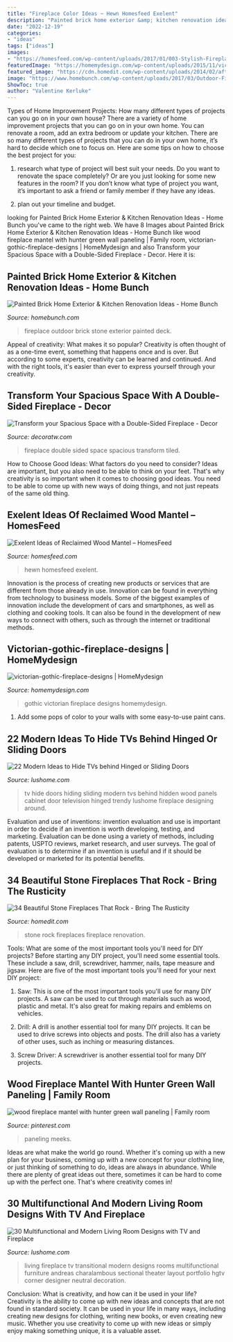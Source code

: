 ```yaml
---
title: "Fireplace Color Ideas ~ Hewn Homesfeed Exelent"
description: "Painted brick home exterior &amp; kitchen renovation ideas"
date: "2022-12-19"
categories:
- "ideas"
tags: ["ideas"]
images:
- "https://homesfeed.com/wp-content/uploads/2017/01/003-Stylish-Fireplace-with-Suitable-Lamp-Installation-and-Glass-Panel-on-Fireplace-Mantel-with-Lamp-Panel-under-Wooden-Shelf-ans-Rustic-Appearance.jpg"
featuredImage: "https://homemydesign.com/wp-content/uploads/2015/11/victorian-gothic-fireplace-designs.jpg"
featured_image: "https://cdn.homedit.com/wp-content/uploads/2014/02/after-renovation-stone-fireplace.jpg"
image: "https://www.homebunch.com/wp-content/uploads/2017/03/Outdoor-Fireplace.-Stone-Outdoor-Fireplace-Design.-Outdoor-Fireplace.-OutdoorFireplace-StoneOutdoorFireplace-StoneOutdoorFireplaceDesign-OutdoorFireplaceDesign.jpg"
ShowToc: true
author: "Valentine Kerluke"
---
```



Types of Home Improvement Projects: How many different types of projects can you go on in your own house?
There are a variety of home improvement projects that you can go on in your own home. You can renovate a room, add an extra bedroom or update your kitchen. There are so many different types of projects that you can do in your own home, it’s hard to decide which one to focus on. Here are some tips on how to choose the best project for you: 
1. research what type of project will best suit your needs. Do you want to renovate the space completely? Or are you just looking for some new features in the room? If you don’t know what type of project you want, it’s important to ask a friend or family member if they have any ideas. 

2. plan out your timeline and budget.

	

		
looking for Painted Brick Home Exterior &amp; Kitchen Renovation Ideas - Home Bunch you've came to the right web. We have 8 Images about Painted Brick Home Exterior &amp; Kitchen Renovation Ideas - Home Bunch like wood fireplace mantel with hunter green wall paneling | Family room, victorian-gothic-fireplace-designs | HomeMydesign and also Transform your Spacious Space with a Double-Sided Fireplace - Decor. Here it is:
		
    
## Painted Brick Home Exterior &amp; Kitchen Renovation Ideas - Home Bunch

<img loading=lazy src="https://www.homebunch.com/wp-content/uploads/2017/03/Outdoor-Fireplace.-Stone-Outdoor-Fireplace-Design.-Outdoor-Fireplace.-OutdoorFireplace-StoneOutdoorFireplace-StoneOutdoorFireplaceDesign-OutdoorFireplaceDesign.jpg" onerror="this.onerror=null;this.src='https://tse1.mm.bing.net/th?id=OIP.eG1x9gbIO-9Bzz0GQkm5kQHaLG&amp;pid=15.1';" alt="Painted Brick Home Exterior &amp; Kitchen Renovation Ideas - Home Bunch">

_Source: homebunch.com_

>fireplace outdoor brick stone exterior painted deck. 

	

Appeal of creativity: What makes it so popular?
Creativity is often thought of as a one-time event, something that happens once and is over. But according to some experts, creativity can be learned and continued. And with the right tools, it's easier than ever to express yourself through your creativity.

    
## Transform Your Spacious Space With A Double-Sided Fireplace - Decor

<img loading=lazy src="http://decoratw.com/wp-content/uploads/2016/04/double-sided-fireplace-h.jpg" onerror="this.onerror=null;this.src='https://tse2.mm.bing.net/th?id=OIP.nY6Zv4C5s52ISk73NhHFfwHaLI&amp;pid=15.1';" alt="Transform your Spacious Space with a Double-Sided Fireplace - Decor">

_Source: decoratw.com_

>fireplace double sided space spacious transform tiled. 

	

How to Choose Good Ideas: What factors do you need to consider?
Ideas are important, but you also need to be able to think on your feet. That's why creativity is so important when it comes to choosing good ideas. You need to be able to come up with new ways of doing things, and not just repeats of the same old thing.

    
## Exelent Ideas Of Reclaimed Wood Mantel – HomesFeed

<img loading=lazy src="https://homesfeed.com/wp-content/uploads/2017/01/003-Stylish-Fireplace-with-Suitable-Lamp-Installation-and-Glass-Panel-on-Fireplace-Mantel-with-Lamp-Panel-under-Wooden-Shelf-ans-Rustic-Appearance.jpg" onerror="this.onerror=null;this.src='https://tse2.mm.bing.net/th?id=OIP.7Z5wEnwzDG4QmLK2nmTgKQHaJ4&amp;pid=15.1';" alt="Exelent Ideas of Reclaimed Wood Mantel – HomesFeed">

_Source: homesfeed.com_

>hewn homesfeed exelent. 

	

Innovation is the process of creating new products or services that are different from those already in use. Innovation can be found in everything from technology to business models. Some of the biggest examples of innovation include the development of cars and smartphones, as well as clothing and cooking tools. It can also be found in the development of new ways to connect with others, such as through the internet or traditional methods.

    
## Victorian-gothic-fireplace-designs | HomeMydesign

<img loading=lazy src="https://homemydesign.com/wp-content/uploads/2015/11/victorian-gothic-fireplace-designs.jpg" onerror="this.onerror=null;this.src='https://tse1.mm.bing.net/th?id=OIP.gYeGpBmnCflN0htoG4kLsQHaK9&amp;pid=15.1';" alt="victorian-gothic-fireplace-designs | HomeMydesign">

_Source: homemydesign.com_

>gothic victorian fireplace designs homemydesign. 

	

1. Add some pops of color to your walls with some easy-to-use paint cans.

    
## 22 Modern Ideas To Hide TVs Behind Hinged Or Sliding Doors

<img loading=lazy src="https://www.lushome.com/wp-content/uploads/2014/11/how-hide-tv-doors-decorative-panels-9.jpg" onerror="this.onerror=null;this.src='https://tse3.mm.bing.net/th?id=OIP.XvsmmH6EQPobxAnL64ZD4QHaHa&amp;pid=15.1';" alt="22 Modern Ideas to Hide TVs behind Hinged or Sliding Doors">

_Source: lushome.com_

>tv hide doors hiding sliding modern tvs behind hidden wood panels cabinet door television hinged trendy lushome fireplace designing around. 

	

Evaluation and use of inventions:
invention evaluation and use is important in order to decide if an invention is worth developing, testing, and marketing. Evaluation can be done using a variety of methods, including patents, USPTO reviews, market research, and user surveys. The goal of evaluation is to determine if an invention is useful and if it should be developed or marketed for its potential benefits.

    
## 34 Beautiful Stone Fireplaces That Rock - Bring The Rusticity

<img loading=lazy src="https://cdn.homedit.com/wp-content/uploads/2014/02/after-renovation-stone-fireplace.jpg" onerror="this.onerror=null;this.src='https://tse2.mm.bing.net/th?id=OIP.7jzVG9ycN3xuM8XpBmpzngHaLH&amp;pid=15.1';" alt="34 Beautiful Stone Fireplaces That Rock - Bring The Rusticity">

_Source: homedit.com_

>stone rock fireplaces fireplace renovation. 

	

Tools: What are some of the most important tools you'll need for DIY projects?
Before starting any DIY project, you'll need some essential tools. These include a saw, drill, screwdriver, hammer, nails, tape measure and jigsaw. Here are five of the most important tools you'll need for your next DIY project: 
1) Saw: This is one of the most important tools you'll use for many DIY projects. A saw can be used to cut through materials such as wood, plastic and metal. It's also great for making repairs and emblems on vehicles. 

2) Drill: A drill is another essential tool for many DIY projects. It can be used to drive screws into objects and posts. The drill also has a variety of other uses, such as inching or measuring distances. 

3) Screw Driver: A screwdriver is another essential tool for many DIY projects.

    
## Wood Fireplace Mantel With Hunter Green Wall Paneling | Family Room

<img loading=lazy src="https://i.pinimg.com/736x/a1/57/06/a15706284614774dcf41ca0fd2eb4edb.jpg" onerror="this.onerror=null;this.src='https://tse4.mm.bing.net/th?id=OIP.oyNAEvjHPlLhKLpZwElPAAHaKl&amp;pid=15.1';" alt="wood fireplace mantel with hunter green wall paneling | Family room">

_Source: pinterest.com_

>paneling meeks. 

	

Ideas are what make the world go round. Whether it's coming up with a new plan for your business, coming up with a new concept for your clothing line, or just thinking of something to do, ideas are always in abundance. While there are plenty of great ideas out there, sometimes it can be hard to come up with the perfect one. That's where creativity comes in!

    
## 30 Multifunctional And Modern Living Room Designs With TV And Fireplace

<img loading=lazy src="http://www.lushome.com/wp-content/uploads/2014/07/modern-living-room-designs-tv-fireplace-14.jpg" onerror="this.onerror=null;this.src='https://tse4.mm.bing.net/th?id=OIP.I99tEoUl8Jh7RdtZQHxNmQHaFj&amp;pid=15.1';" alt="30 Multifunctional and Modern Living Room Designs with TV and Fireplace">

_Source: lushome.com_

>living fireplace tv transitional modern designs rooms multifunctional furniture andreas charalambous sectional theater layout portfolio hgtv corner designer neutral decoration. 

	

Conclusion: What is creativity, and how can it be used in your life?
Creativity is the ability to come up with new ideas and concepts that are not found in standard society. It can be used in your life in many ways, including creating new designs for clothing, writing new books, or even creating new music. Whether you use creativity to come up with new ideas or simply enjoy making something unique, it is a valuable asset.

